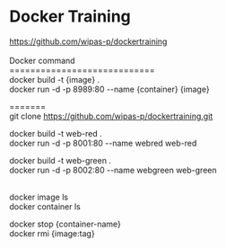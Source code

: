 # Docker Training
https://github.com/wipas-p/dockertraining <br>
<br>
Docker command <br>
============================ <br>
docker build -t {image} .  <br>
docker run -d -p 8989:80 --name {container} {image}  <br>

======= <br>
git clone https://github.com/wipas-p/dockertraining.git <br>

docker build -t web-red .  <br>
docker run -d -p 8001:80 --name webred web-red  <br>

docker build -t web-green .  <br>
docker run -d -p 8002:80 --name webgreen web-green <br>

<br>
docker image ls <br>
docker container ls <br>

docker stop {container-name} <br>
docker rmi {image:tag} <br>


